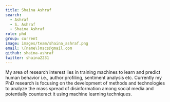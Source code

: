 ```yaml
---
title: Shaina Ashraf
search:
  - Ashraf
  - S. Ashraf
  - Shaina Ashraf
role: phd
group: current
image: images/team/shaina_ashraf.png
email: \{name\}mscs@gmail.com
github: shaina-ashraf
twitter: shaina2231
---
```


My area of research interest lies in training machines to learn and predict human behavior i.e., author profiling, sentiment analysis etc. Currently my PhD research is focusing on the development of methods and technologies to analyze the mass spread of disinformation among social media and potentially counteract it using machine learning techniques. 
